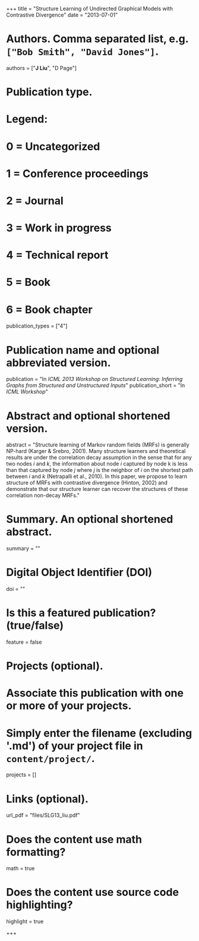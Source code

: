 +++
title = "Structure Learning of Undirected Graphical Models with Contrastive Divergence"
date = "2013-07-01"

# Authors. Comma separated list, e.g. `["Bob Smith", "David Jones"]`.
authors = ["__J Liu__", "D Page"]

# Publication type.
# Legend:
# 0 = Uncategorized
# 1 = Conference proceedings
# 2 = Journal
# 3 = Work in progress
# 4 = Technical report
# 5 = Book
# 6 = Book chapter
publication_types = ["4"]

# Publication name and optional abbreviated version.
publication = "In *ICML 2013 Workshop on Structured Learning: Inferring Graphs from Structured and Unstructured Inputs*"
publication_short = "In *ICML Workshop*"

# Abstract and optional shortened version.
abstract = "Structure learning of Markov random fields (MRFs) is generally NP-hard (Karger & Srebro, 2001). Many structure learners and theoretical results are under the correlation decay assumption in the sense that for any two nodes $i$ and $k$, the information about node $i$ captured by node k is less than that captured by node $j$ where $j$ is the neighbor of $i$ on the shortest path between $i$ and $k$ (Netrapalli et al., 2010). In this paper, we propose to learn structure of MRFs with contrastive divergence (Hinton, 2002) and demonstrate that our structure learner can recover the structures of these correlation non-decay MRFs."

# Summary. An optional shortened abstract.
summary = ""

# Digital Object Identifier (DOI)
doi = ""

# Is this a featured publication? (true/false)
feature = false

# Projects (optional).
#   Associate this publication with one or more of your projects.
#   Simply enter the filename (excluding '.md') of your project file in `content/project/`.
projects = []

# Links (optional).
url_pdf = "files/SLG13_liu.pdf"

# Does the content use math formatting?
math = true

# Does the content use source code highlighting?
highlight = true

+++

